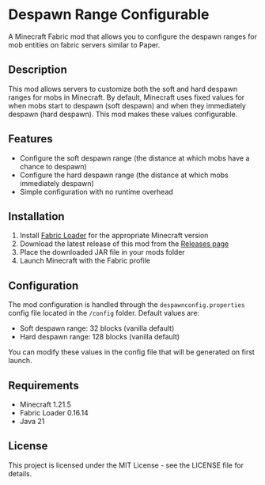 # Despawn Range Configurable

A Minecraft Fabric mod that allows you to configure the despawn ranges for mob entities on fabric servers similar to Paper.

## Description

This mod allows servers to customize both the soft and hard despawn ranges for mobs in Minecraft. By default, Minecraft uses fixed values for when mobs start to despawn (soft despawn) and when they immediately despawn (hard despawn). This mod makes these values configurable.

## Features

- Configure the soft despawn range (the distance at which mobs have a chance to despawn)
- Configure the hard despawn range (the distance at which mobs immediately despawn)
- Simple configuration with no runtime overhead

## Installation

1. Install [Fabric Loader](https://fabricmc.net/use/) for the appropriate Minecraft version
2. Download the latest release of this mod from the [Releases page](https://github.com/your-username/Trotu-despawn-range-configurable/releases)
3. Place the downloaded JAR file in your mods folder
4. Launch Minecraft with the Fabric profile

## Configuration

The mod configuration is handled through the `despawnconfig.properties` config file located in the `/config` folder. Default values are:
- Soft despawn range: 32 blocks (vanilla default)
- Hard despawn range: 128 blocks (vanilla default)

You can modify these values in the config file that will be generated on first launch.

## Requirements

- Minecraft 1.21.5
- Fabric Loader 0.16.14
- Java 21

## License

This project is licensed under the MIT License - see the LICENSE file for details.